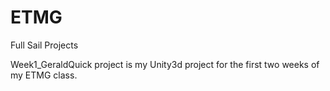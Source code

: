 ETMG
====

Full Sail Projects

Week1_GeraldQuick project is my Unity3d project for the first two weeks of my ETMG class. 
